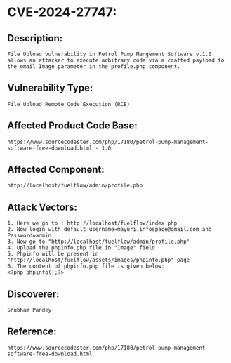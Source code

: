 # CVE-2024-27747:

## Description:
```File Upload vulnerability in Petrol Pump Mangement Software v.1.0 allows an attacker to execute arbitrary code via a crafted payload to the email Image parameter in the profile.php component.```

## Vulnerability Type:
```File Upload Remote Code Execution (RCE)```

## Affected Product Code Base:
```https://www.sourcecodester.com/php/17180/petrol-pump-management-software-free-download.html - 1.0```

## Affected Component:
```http://localhost/fuelflow/admin/profile.php```

## Attack Vectors:
```
1. Here we go to : http://localhost/fuelflow/index.php
2. Now login with default username=mayuri.infospace@gmail.com and Password=admin
3. Now go to "http://localhost/fuelflow/admin/profile.php"
4. Upload the phpinfo.php file in "Image" field
5. Phpinfo will be present in "http://localhost/fuelflow/assets/images/phpinfo.php" page
6. The content of phpinfo.php file is given below:
<?php phpinfo();?>
```

## Discoverer:
```Shubham Pandey```

## Reference:
```
https://www.sourcecodester.com/php/17180/petrol-pump-management-software-free-download.html
```